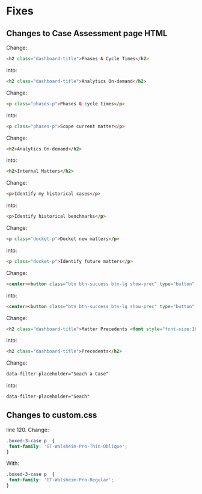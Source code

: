 # Fixes

## Changes to Case Assessment page HTML


Change:

```html
<h2 class="dashboard-title">Phases & Cycle Times</h2>
```
into:
```html
<h2 class="dashboard-title">Analytics On-demand</h2>
```

Change:
```html
<p class="phases-p">Phases & cycle times</p>
```
into:
```html
<p class="phases-p">Scope current matter</p>
```

Change:
```html
<h2>Analytics On-demand</h2>
```
into:
```html
<h2>Internal Matters</h2>
```

Change:
```html
<p>Identify my historical cases</p>
```
into:
```html
<p>Identify historical benchmarks</p>
```

Change:
```html
<p class="docket-p">Docket new matters</p>
```
into:
```html
<p class="docket-p">Identify future matters</p>
```

Change:
```html
<center><button class="btn btn-success btn-lg show-prec" type="button" data-toggle="collapse" data-target="#collapseExample" aria-expanded="false" aria-controls="collapseExample">Show Matter Precedents</button></center>
```
into:
```html
<center><button class="btn btn-success btn-lg show-prec" type="button" data-toggle="collapse" data-target="#collapseExample" aria-expanded="false" aria-controls="collapseExample">SHOW PRECEDENTS</button></center>
```

Change:
```html
<h2 class="dashboard-title">Matter Precedents <font style="font-size:16px">(max. 25)</font></h2>
```
into:
```html
<h2 class="dashboard-title">Precedents</h2>
```

Change:
```html
data-filter-placeholder="Seach a Case"
```
into:
```html
data-filter-placeholder="Seach"
```

## Changes to custom.css

line 120. Change:

```css
.boxed-3-case p  {
 font-family: 'GT-Walsheim-Pro-Thin-Oblique';
}
```

With:

```css
.boxed-3-case p  {
 font-family: 'GT-Walsheim-Pro-Regular';
}
```




